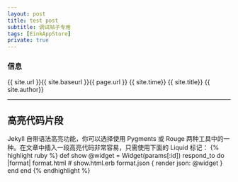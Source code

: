 ```yaml
---
layout: post
title: test post
subtitle: 调试帖子专用
tags: [EinkAppStore]
private: true
---
```

### 信息
{{ site.url }}{{ site.baseurl }}{{ page.url }} 
{{ site.time}}
{{ site.title}}
{{ site.author}}

---
## 高亮代码片段
Jekyll 自带语法高亮功能，你可以选择使用 Pygments 或 Rouge 两种工具中的一种。在文章中插入一段高亮代码非常容易，只需使用下面的 Liquid 标记：
{% highlight ruby %}
def show
  @widget = Widget(params[:id])
  respond_to do |format|
    format.html # show.html.erb
    format.json { render json: @widget }
  end
end
{% endhighlight %}

